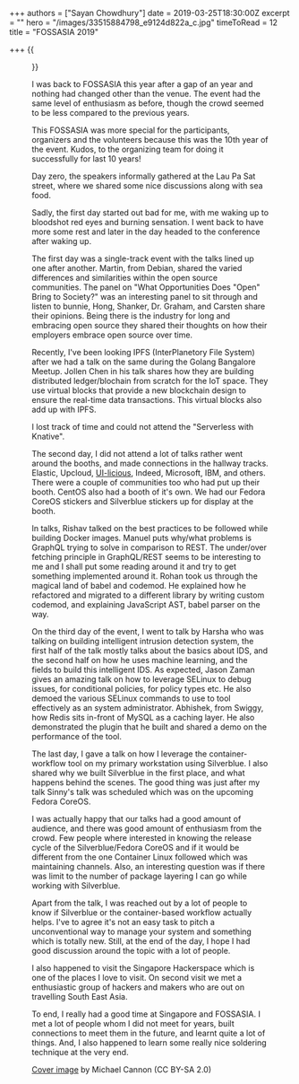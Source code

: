 +++
authors = ["Sayan Chowdhury"]
date = 2019-03-25T18:30:00Z
excerpt = ""
hero = "/images/33515884798_e9124d822a_c.jpg"
timeToRead = 12
title = "FOSSASIA 2019"

+++
{{<figure src="/images/33515884798_e9124d822a_c.jpg">}}

I was back to FOSSASIA this year after a gap of an year and nothing had changed other than the venue. The event had the same level of enthusiasm as before, though the crowd seemed to be less compared to the previous years.

This FOSSASIA was more special for the participants, organizers and the volunteers because this was the 10th year of the event. Kudos, to the organizing team for doing it successfully for last 10 years!

Day zero, the speakers informally gathered at the Lau Pa Sat street, where we shared some nice discussions along with sea food.

Sadly, the first day started out bad for me, with me waking up to bloodshot red eyes and burning sensation. I went back to have more some rest and later in the day headed to the conference after waking up.

The first day was a single-track event with the talks lined up one after another. Martin, from Debian, shared the varied differences and similarities within the open source communities. The panel on "What Opportunities Does "Open" Bring to Society?" was an interesting panel to sit through and listen to bunnie, Hong, Shanker, Dr. Graham, and Carsten share their opinions. Being there is the industry for long and embracing open source they shared their thoughts on how their employers embrace open source over time.

Recently, I've been looking IPFS (InterPlanetory File System) after we had a talk on the same during the Golang Bangalore Meetup. Jollen Chen in his talk shares how they are building distributed ledger/blochain from scratch for the IoT space. They use virtual blocks that provide a new blockchain design to ensure the real-time data transactions. This virtual blocks also add up with IPFS.

I lost track of time and could not attend the "Serverless with Knative".

The second day, I did not attend a lot of talks rather went around the booths, and made connections in the hallway tracks. Elastic, Upcloud, [UI-licious](https://uilicious.com/), Indeed, Microsoft, IBM, and others. There were a couple of communities too who had put up their booth. CentOS also had a booth of it's own. We had our Fedora CoreOS stickers and Silverblue stickers up for display at the booth.

In talks, Rishav talked on the best practices to be followed while building Docker images. Manuel puts why/what problems is GraphQL trying to solve in comparison to REST. The under/over fetching principle in GraphQL/REST seems to be interesting to me and I shall put some reading around it and try to get something implemented around it. Rohan took us through the magical land of babel and codemod. He explained how he refactored and migrated to a different library by writing custom codemod, and explaining JavaScript AST, babel parser on the way.

On the third day of the event, I went to talk by Harsha who was talking on building intelligent intrusion detection system, the first half of the talk mostly talks about the basics about IDS, and the second half on how he uses machine learning, and the fields to build this intelligent IDS. As expected, Jason Zaman gives an amazing talk on how to leverage SELinux to debug issues, for conditional policies, for policy types etc. He also demoed the various SELinux commands to use to tool effectively as an system administrator. Abhishek, from Swiggy, how Redis sits in-front of MySQL as a caching layer. He also demonstrated the plugin that he built and shared a demo on the performance of the tool.

The last day, I gave a talk on how I leverage the container-workflow tool on my primary workstation using Silverblue. I also shared why we built Silverblue in the first place, and what happens behind the scenes. The good thing was just after my talk Sinny's talk was scheduled which was on the upcoming Fedora CoreOS.

I was actually happy that our talks had a good amount of audience, and there was good amount of enthusiasm from the crowd. Few people where interested in knowing the release cycle of the Silverblue/Fedora CoreOS and if it would be different from the one Container Linux followed which was maintaining channels. Also, an interesting question was if there was limit to the number of package layering I can go while working with Silverblue.

Apart from the talk, I was reached out by a lot of people to know if Silverblue or the container-based workflow actually helps. I've to agree it's not an easy task to pitch a unconventional way to manage your system and something which is totally new. Still, at the end of the day, I hope I had good discussion around the topic with a lot of people.

I also happened to visit the Singapore Hackerspace which is one of the places I love to visit. On second visit we met a enthusiastic group of hackers and makers who are out on travelling South East Asia.

To end, I really had a good time at Singapore and FOSSASIA. I met a lot of people whom I did not meet for years, built connections to meet them in the future, and learnt quite a lot of things. And, I also happened to learn some really nice soldering technique at the very end.

[Cover image](https://www.flickr.com/photos/comprock/33515884798/in/album-72157706003799061/) by Michael Cannon (CC BY-SA 2.0)
